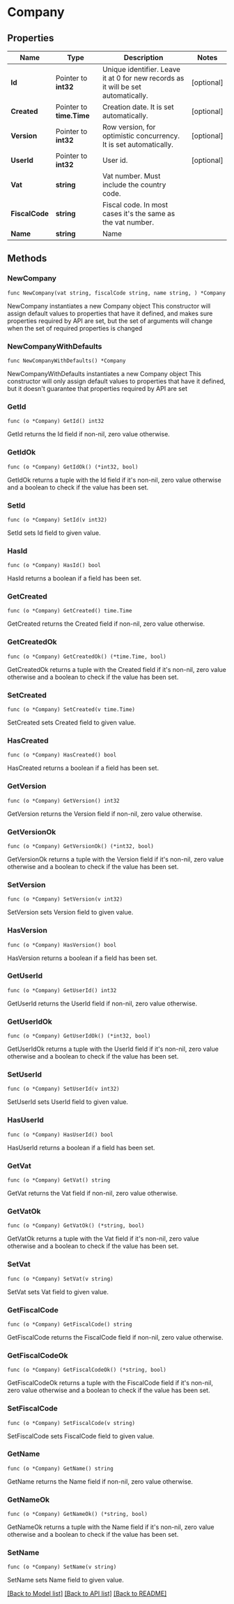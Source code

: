 # Company

## Properties

Name | Type | Description | Notes
------------ | ------------- | ------------- | -------------
**Id** | Pointer to **int32** | Unique identifier. Leave it at 0 for new records as it will be set automatically. | [optional] 
**Created** | Pointer to **time.Time** | Creation date. It is set automatically. | [optional] 
**Version** | Pointer to **int32** | Row version, for optimistic concurrency. It is set automatically. | [optional] 
**UserId** | Pointer to **int32** | User id. | [optional] 
**Vat** | **string** | Vat number. Must include the country code. | 
**FiscalCode** | **string** | Fiscal code. In most cases it&#39;s the same as the vat number. | 
**Name** | **string** | Name | 

## Methods

### NewCompany

`func NewCompany(vat string, fiscalCode string, name string, ) *Company`

NewCompany instantiates a new Company object
This constructor will assign default values to properties that have it defined,
and makes sure properties required by API are set, but the set of arguments
will change when the set of required properties is changed

### NewCompanyWithDefaults

`func NewCompanyWithDefaults() *Company`

NewCompanyWithDefaults instantiates a new Company object
This constructor will only assign default values to properties that have it defined,
but it doesn't guarantee that properties required by API are set

### GetId

`func (o *Company) GetId() int32`

GetId returns the Id field if non-nil, zero value otherwise.

### GetIdOk

`func (o *Company) GetIdOk() (*int32, bool)`

GetIdOk returns a tuple with the Id field if it's non-nil, zero value otherwise
and a boolean to check if the value has been set.

### SetId

`func (o *Company) SetId(v int32)`

SetId sets Id field to given value.

### HasId

`func (o *Company) HasId() bool`

HasId returns a boolean if a field has been set.

### GetCreated

`func (o *Company) GetCreated() time.Time`

GetCreated returns the Created field if non-nil, zero value otherwise.

### GetCreatedOk

`func (o *Company) GetCreatedOk() (*time.Time, bool)`

GetCreatedOk returns a tuple with the Created field if it's non-nil, zero value otherwise
and a boolean to check if the value has been set.

### SetCreated

`func (o *Company) SetCreated(v time.Time)`

SetCreated sets Created field to given value.

### HasCreated

`func (o *Company) HasCreated() bool`

HasCreated returns a boolean if a field has been set.

### GetVersion

`func (o *Company) GetVersion() int32`

GetVersion returns the Version field if non-nil, zero value otherwise.

### GetVersionOk

`func (o *Company) GetVersionOk() (*int32, bool)`

GetVersionOk returns a tuple with the Version field if it's non-nil, zero value otherwise
and a boolean to check if the value has been set.

### SetVersion

`func (o *Company) SetVersion(v int32)`

SetVersion sets Version field to given value.

### HasVersion

`func (o *Company) HasVersion() bool`

HasVersion returns a boolean if a field has been set.

### GetUserId

`func (o *Company) GetUserId() int32`

GetUserId returns the UserId field if non-nil, zero value otherwise.

### GetUserIdOk

`func (o *Company) GetUserIdOk() (*int32, bool)`

GetUserIdOk returns a tuple with the UserId field if it's non-nil, zero value otherwise
and a boolean to check if the value has been set.

### SetUserId

`func (o *Company) SetUserId(v int32)`

SetUserId sets UserId field to given value.

### HasUserId

`func (o *Company) HasUserId() bool`

HasUserId returns a boolean if a field has been set.

### GetVat

`func (o *Company) GetVat() string`

GetVat returns the Vat field if non-nil, zero value otherwise.

### GetVatOk

`func (o *Company) GetVatOk() (*string, bool)`

GetVatOk returns a tuple with the Vat field if it's non-nil, zero value otherwise
and a boolean to check if the value has been set.

### SetVat

`func (o *Company) SetVat(v string)`

SetVat sets Vat field to given value.


### GetFiscalCode

`func (o *Company) GetFiscalCode() string`

GetFiscalCode returns the FiscalCode field if non-nil, zero value otherwise.

### GetFiscalCodeOk

`func (o *Company) GetFiscalCodeOk() (*string, bool)`

GetFiscalCodeOk returns a tuple with the FiscalCode field if it's non-nil, zero value otherwise
and a boolean to check if the value has been set.

### SetFiscalCode

`func (o *Company) SetFiscalCode(v string)`

SetFiscalCode sets FiscalCode field to given value.


### GetName

`func (o *Company) GetName() string`

GetName returns the Name field if non-nil, zero value otherwise.

### GetNameOk

`func (o *Company) GetNameOk() (*string, bool)`

GetNameOk returns a tuple with the Name field if it's non-nil, zero value otherwise
and a boolean to check if the value has been set.

### SetName

`func (o *Company) SetName(v string)`

SetName sets Name field to given value.



[[Back to Model list]](../README.md#documentation-for-models) [[Back to API list]](../README.md#documentation-for-api-endpoints) [[Back to README]](../README.md)


